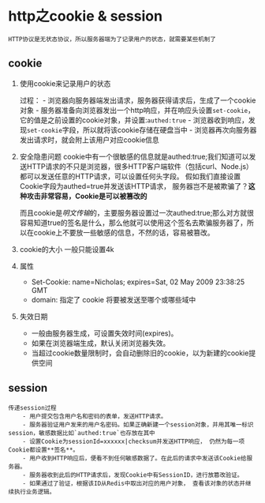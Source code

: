 # http之cookie & session
	HTTP协议是无状态协议，所以服务器端为了记录用户的状态，就需要某些机制了
## cookie ##

1.  使用cookie来记录用户的状态

	过程：
		- 浏览器向服务器端发出请求，服务器获得请求后，生成了一个cookie对象
		- 服务器准备向浏览器发出一个http响应，并在响应头设置`set-cookie`，它的值是之前设置的cookie对象，并设置:`authed:true`
		- 浏览器收到响应，发现`set-cookie`字段，所以就将该cookie存储在硬盘当中
		- 浏览器再次向服务器发出请求时，就会附上该用户对应cookie信息

2.  安全隐患问题
	cookie中有一个很敏感的信息就是authed:true;我们知道可以发送HTTP请求的不只是浏览器，很多HTTP客户端软件（包括curl、Node.js）都可以发送任意的HTTP请求，可以设置任何头字段。 假如我们直接设置Cookie字段为authed=true并发送该HTTP请求， 服务器岂不是被欺骗了？**这种攻击非常容易，Cookie是可以被篡改的**

	而且cookie是*明文传输*的，主要服务器设置过一次authed:true;那么对方就很容易知道true的签名是什么，那么他就可以使用这个签名去欺骗服务器了，所以在cookie上不要放一些敏感的信息，不然的话，容易被篡改。

3.  cookie的大小
	一般只能设置4k

4.  属性
	- Set-Cookie: name=Nicholas; expires=Sat, 02 May 2009 23:38:25 GMT
	- domain: 指定了 cookie 将要被发送至哪个或哪些域中

5. 失效日期
	- 一般由服务器生成，可设置失效时间(expires)。
	- 如果在浏览器端生成，默认关闭浏览器失效。
	- 当超过cookie数量限制时，会自动删除旧的cookie，以为新建的cookie提供空间

## session ##

	传递session过程
		- 用户提交包含用户名和密码的表单，发送HTTP请求。
		- 服务器验证用户发来的用户名密码。如果正确新建一个session对象，并用其唯一标识session，敏感数据比如`authed:true`也存放在其中
		- 设置Cookie为sessionId=xxxxxx|checksum并发送HTTP响应， 仍然为每一项Cookie都设置**签名**。
		- 用户收到HTTP响应后，便看不到任何敏感数据了。在此后的请求中发送该Cookie给服务器。
		- 服务器收到此后的HTTP请求后，发现Cookie中有SessionID，进行放篡改验证。
		- 如果通过了验证，根据该ID从Redis中取出对应的用户对象， 查看该对象的状态并继续执行业务逻辑。



